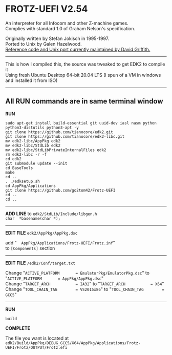 # FROTZ-UEFI V2.54
An interpreter for all Infocom and other Z-machine games.  
Complies with standard 1.0 of Graham Nelson's specification.  

Originally written by Stefan Jokisch in 1995-1997.  
Ported to Unix by Galen Hazelwood.  
[Reference code and Unix port currently maintained by David Griffith.](https://gitlab.com/DavidGriffith/frotz)   

------

This is how I compiled this, the source was tweaked to get EDK2 to compile it  
Using fresh Ubuntu Desktop 64-bit 20.04 LTS (I spun of a VM in windows and installed it from ISO)

------
All RUN commands are in same terminal window
------  

**RUN**

`sudo apt-get install build-essential git uuid-dev iasl nasm python python3-distutils python3-apt -y`  
`git clone https://github.com/tianocore/edk2.git`  
`git clone https://github.com/tianocore/edk2-libc.git `  
`mv edk2-libc/AppPkg edk2`  
`mv edk2-libc/StdLib edk2`  
`mv edk2-libc/StdLibPrivateInternalFiles edk2`  
`rm edk2-libc -r -f`  
`cd edk2`  
`git submodule update --init `  
`cd BaseTools`  
`make`  
`cd ..`  
`. ./edksetup.sh`  
`cd AppPkg/Applications`  
`git clone https://github.com/go2tom42/Frotz-UEFI`  
`cd ..`  
`cd ..`  

------

**ADD LINE** to `edk2/StdLib/Include/libgen.h`  
`char  *basename(char *);`  

------

**EDIT FILE** `edk2/AppPkg/AppPkg.dsc`  

add "`  AppPkg/Applications/Frotz-UEFI/Frotz.inf`"  
to `[Components]` section  

------

**EDIT FILE** `/edk2/Conf/target.txt`  

Change "`ACTIVE_PLATFORM       = EmulatorPkg/EmulatorPkg.dsc`" to "`ACTIVE_PLATFORM       = AppPkg/AppPkg.dsc`"  
Change "`TARGET_ARCH           = IA32`" to "`TARGET_ARCH           = X64`"  
Change "`TOOL_CHAIN_TAG        = VS2015x86`" to "`TOOL_CHAIN_TAG        = GCC5`"  

------

**RUN**

`build`

**COMPLETE**

The file you want is located at `edk2/Build/AppPkg/DEBUG_GCC5/X64/AppPkg/Applications/Frotz-UEFI/Frotz/OUTPUT/Frotz.efi`
